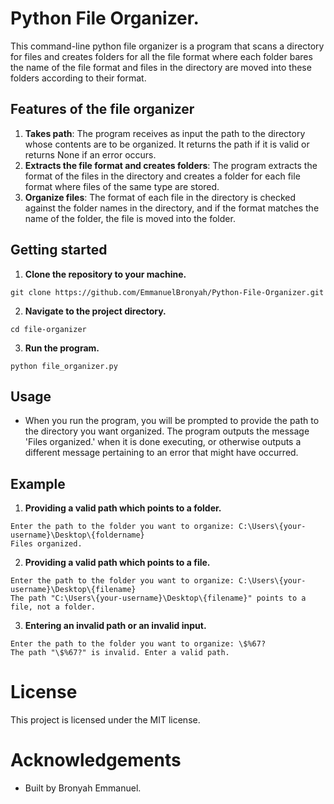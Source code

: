 # Python File Organizer.
This command-line python file organizer is a program that
scans a directory for files and creates folders for all
the file format where each folder bares the name 
of the file format and files in the directory are moved into
these folders according to their format.

## Features of the file organizer
1. **Takes path**: The program receives as input the path to
the directory whose contents are to be organized. It returns
the path if it is valid or returns None if an error occurs. 
2. **Extracts the file format and creates folders**: The program 
extracts the format of the files in the directory and 
creates a folder for each file format where files of the 
same type are stored.
3. **Organize files**: The format of each file in the 
directory is checked against the folder names in the directory,
and if the format matches the name of the folder, the
file is moved into the folder.

## Getting started
1. **Clone the repository to your machine.**
```shell
git clone https://github.com/EmmanuelBronyah/Python-File-Organizer.git
```
2. **Navigate to the project directory.**
```shell
cd file-organizer
```
3. **Run the program.**
```shell
python file_organizer.py
```

## Usage
* When you run the program, you will be prompted to provide
the path to the directory you want organized. The program
outputs the message 'Files organized.' when it is done 
executing, or otherwise outputs a different message 
pertaining to an error that might have occurred.

## Example
1. **Providing a valid path which points to a folder.**
```shell
Enter the path to the folder you want to organize: C:\Users\{your-username}\Desktop\{foldername}
Files organized.
```
2. **Providing a valid path which points to a file.**
```shell
Enter the path to the folder you want to organize: C:\Users\{your-username}\Desktop\{filename}
The path "C:\Users\{your-username}\Desktop\{filename}" points to a file, not a folder.
```
3. **Entering an invalid path or an invalid input.**
```shell
Enter the path to the folder you want to organize: \$%67?
The path "\$%67?" is invalid. Enter a valid path.
```

# License
This project is licensed under the MIT license.

# Acknowledgements
* Built by Bronyah Emmanuel.